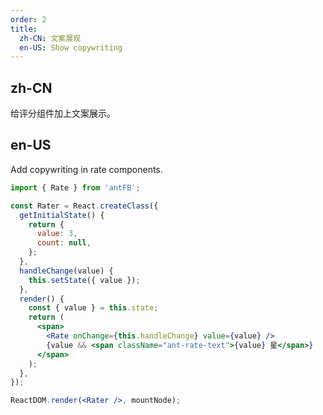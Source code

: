 ```yaml
---
order: 2
title:
  zh-CN: 文案展现
  en-US: Show copywriting
---
```


## zh-CN

给评分组件加上文案展示。

## en-US

Add copywriting in rate components.

````jsx
import { Rate } from 'antFB';

const Rater = React.createClass({
  getInitialState() {
    return {
      value: 3,
      count: null,
    };
  },
  handleChange(value) {
    this.setState({ value });
  },
  render() {
    const { value } = this.state;
    return (
      <span>
        <Rate onChange={this.handleChange} value={value} />
        {value && <span className="ant-rate-text">{value} 星</span>}
      </span>
    );
  },
});

ReactDOM.render(<Rater />, mountNode);
````
